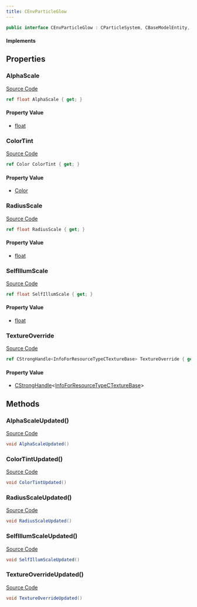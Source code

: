```yaml
---
title: CEnvParticleGlow
---
```


```csharp
public interface CEnvParticleGlow : CParticleSystem, CBaseModelEntity, CBaseEntity, CEntityInstance, ISchemaClass<CEntityInstance>, ISchemaClass<CBaseEntity>, ISchemaClass<CBaseModelEntity>, ISchemaClass<CParticleSystem>, ISchemaClass<CEnvParticleGlow>, ISchemaField, ISchemaClass, INativeHandle
```

#### Implements

## Properties

### AlphaScale

[Source Code](https://github.com/swiftly-solution/swiftlys2/blob/main/managed/src/SwiftlyS2.Generated/Schemas/Interfaces/CEnvParticleGlow.cs#L17)

```csharp
ref float AlphaScale { get; }
```

#### Property Value

- [float](https://learn.microsoft.com/dotnet/api/system.single)

### ColorTint

[Source Code](https://github.com/swiftly-solution/swiftlys2/blob/main/managed/src/SwiftlyS2.Generated/Schemas/Interfaces/CEnvParticleGlow.cs#L23)

```csharp
ref Color ColorTint { get; }
```

#### Property Value

- [Color](/docs/api/shared/natives/color)

### RadiusScale

[Source Code](https://github.com/swiftly-solution/swiftlys2/blob/main/managed/src/SwiftlyS2.Generated/Schemas/Interfaces/CEnvParticleGlow.cs#L19)

```csharp
ref float RadiusScale { get; }
```

#### Property Value

- [float](https://learn.microsoft.com/dotnet/api/system.single)

### SelfIllumScale

[Source Code](https://github.com/swiftly-solution/swiftlys2/blob/main/managed/src/SwiftlyS2.Generated/Schemas/Interfaces/CEnvParticleGlow.cs#L21)

```csharp
ref float SelfIllumScale { get; }
```

#### Property Value

- [float](https://learn.microsoft.com/dotnet/api/system.single)

### TextureOverride

[Source Code](https://github.com/swiftly-solution/swiftlys2/blob/main/managed/src/SwiftlyS2.Generated/Schemas/Interfaces/CEnvParticleGlow.cs#L25)

```csharp
ref CStrongHandle<InfoForResourceTypeCTextureBase> TextureOverride { get; }
```

#### Property Value

- [CStrongHandle](/docs/api/shared/natives/cstronghandle-1)<[InfoForResourceTypeCTextureBase](/docs/api/shared/schemadefinitions/infoforresourcetypectexturebase)>

## Methods

### AlphaScaleUpdated()

[Source Code](https://github.com/swiftly-solution/swiftlys2/blob/main/managed/src/SwiftlyS2.Generated/Schemas/Interfaces/CEnvParticleGlow.cs#L27)

```csharp
void AlphaScaleUpdated()
```

### ColorTintUpdated()

[Source Code](https://github.com/swiftly-solution/swiftlys2/blob/main/managed/src/SwiftlyS2.Generated/Schemas/Interfaces/CEnvParticleGlow.cs#L30)

```csharp
void ColorTintUpdated()
```

### RadiusScaleUpdated()

[Source Code](https://github.com/swiftly-solution/swiftlys2/blob/main/managed/src/SwiftlyS2.Generated/Schemas/Interfaces/CEnvParticleGlow.cs#L28)

```csharp
void RadiusScaleUpdated()
```

### SelfIllumScaleUpdated()

[Source Code](https://github.com/swiftly-solution/swiftlys2/blob/main/managed/src/SwiftlyS2.Generated/Schemas/Interfaces/CEnvParticleGlow.cs#L29)

```csharp
void SelfIllumScaleUpdated()
```

### TextureOverrideUpdated()

[Source Code](https://github.com/swiftly-solution/swiftlys2/blob/main/managed/src/SwiftlyS2.Generated/Schemas/Interfaces/CEnvParticleGlow.cs#L31)

```csharp
void TextureOverrideUpdated()
```

